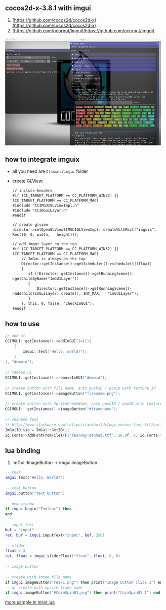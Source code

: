 ## cocos2d-x-3.8.1 with imgui

1. [https://github.com/cocos2d/cocos2d-x](https://github.com/cocos2d/cocos2d-x)
2. [https://github.com/ocornut/imgui](https://github.com/ocornut/imgui)


![screen](imguix.png)

## how to integrate imguix

- all you need are `Classes/imgui` folder

- create GLView:


  ```
  // include headers
  #if (CC_TARGET_PLATFORM == CC_PLATFORM_WIN32) || (CC_TARGET_PLATFORM == CC_PLATFORM_MAC)
  #include "CCIMGUIGLViewImpl.h"
  #include "CCImGuiLayer.h"
  #endif
  ```

  ```
  // create glview
  director->setOpenGLView(IMGUIGLViewImpl::createWithRect("imguix", Rect(0, 0, width,   height)));
  ```

  ```
  // add imgui layer on the top
  #if (CC_TARGET_PLATFORM == CC_PLATFORM_WIN32) || (CC_TARGET_PLATFORM == CC_PLATFORM_MAC)
      // ImGui is always on the top
      Director::getInstance()->getScheduler()->schedule([](float)
      {
         if (!Director::getInstance()->getRunningScene()->getChildByName("ImGUILayer"))
         {
             Director::getInstance()->getRunningScene()->addChild(ImGuiLayer::create(), INT_MAX,   "ImGUILayer");
         }
      }, this, 0, false, "checkImGUI");
  #endif
  ```

## how to use

   ```c++
   // add ui
   CCIMGUI::getInstance()->addImGUI([=](){
       {
           ImGui::Text("Hello, world!");
       }
   }, "demoid");

   // remove ui
   CCIMGUI::getInstance()->removeImGUI("demoid");
   
   // create button with file name, auto pushID / popID with texture id
   CCIMGUI::getInstance()->imageButton("filename.png");
   
   // create button with SpriteFrameName, auto pushID / popID with texture id
   CCIMGUI:: getInstance()->imageButton("#framename");
   
   // chinese font
   // http://www.slackware.com/~alien/slackbuilds/wqy-zenhei-font-ttf/build/wqy-zenhei-0.4.23-1.tar.gz
   ImGuiIO &io = ImGui::GetIO();
   io.Fonts->AddFontFromFileTTF("res/wqy-zenhei.ttf", 18.0f, 0, io.Fonts->GetGlyphRangesChinese());
   ```

## lua binding

1. ImGui::ImageButton -> imgui.imageButton

```lua
-- text
imgui.text("Hello, World!")
    
-- text button
imgui.button("text button")
    
-- new window
if imgui.begin("Toolbar") then
end

-- input text
buf = "input"
ret, buf = imgui.inputText("input", buf, 256)

-- slider
float = 3
ret, float = imgui.sliderFloat("float", float, 0, 8)

-- image button

-- create with image file name
if imgui.imageButton("res/1.png") then print("image button click 1") end
-- or create with sprite frame name
if imgui.imageButton("#CoinSpin01.png") then print("CoinSpin01 1") end
```

[more sample in main.lua](https://github.com/c0i/imguix/blob/master/Resources/res/main.lua)
